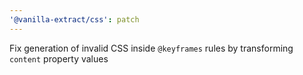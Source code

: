 ```yaml
---
'@vanilla-extract/css': patch
---
```


Fix generation of invalid CSS inside `@keyframes` rules by transforming `content` property values
